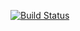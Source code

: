 [![Build Status](https://travis-ci.org/binhsonnguyen/wp-reflectar-theme.svg?branch=master)](https://travis-ci.org/binhsonnguyen/wp-reflectar-theme)
